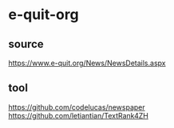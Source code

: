 # e-quit-org

## source 
https://www.e-quit.org/News/NewsDetails.aspx

## tool
https://github.com/codelucas/newspaper
https://github.com/letiantian/TextRank4ZH
